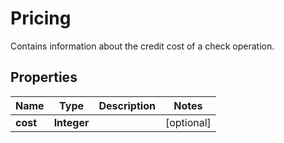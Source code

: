 

# Pricing

Contains information about the credit cost of a check operation.

## Properties

| Name | Type | Description | Notes |
|------------ | ------------- | ------------- | -------------|
|**cost** | **Integer** |  |  [optional] |



